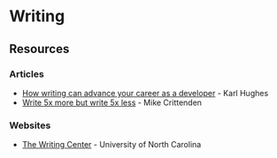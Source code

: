 # Writing

## Resources

### Articles

* [How writing can advance your career as a developer](https://stackoverflow.blog/2021/08/09/how-writing-can-advance-your-career-as-a-developer/) - Karl Hughes
* [Write 5x more but write 5x less](https://critter.blog/2020/10/02/write-5x-more-but-write-5x-less/) - Mike Crittenden

### Websites

* [The Writing Center](https://writingcenter.unc.edu/tips-and-tools/) - University of North Carolina


